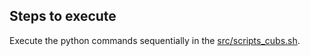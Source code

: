 ## Steps to execute
Execute the python commands sequentially in the [src/scripts_cubs.sh](https://github.com/annonymousai/Route-interpret-repeat-iclr/blob/main/src/scripts_cubs.sh).
